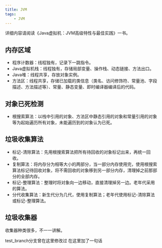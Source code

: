 ```yaml
---
title: JVM
tags:
    - JVM
---
```


详细内容请阅读《Java虚拟机：JVM高级特性与最佳实践》一书。
## 内存区域
- 程序计数器：线程独有，记录下一跳指令。
- Java虚拟机栈：线程独有，存储局部变量、操作栈、动态链接、方法出口。
- Java堆：线程共享，存放对象实例。
- 方法区：线程共享，存储已加载的类信息（类名、访问修饰符、常量池、字段描述、方法描述等）、常量、静态变量、即时编译器编译后的代码。

## 对象已死检测
- 根搜索算法：以栈中引用的对象、方法区中静态引用的对象和常量引用的对象等为起始遍历所有对象，未能遍历到的对象认为已死。

## 垃圾收集算法
- 标记-清除算法：先用根搜索算法把所有待回收的对象标记出来，再统一回收。
- 复制算法：将内存分为相等大小的两部分，当一部分内存使用完，使用根搜索算法标记待回收对象，将不需回收的对象移到另一部分内存，清理掉之前那部分的全部内存。
- 标记-整理算法：整理时将对象向一边移动，直接清理掉另一边。老年代采用的算法。
- 分代收集算法：新生代分为几代，使用复制算法；老年代使用标记-清除算法或标记-整理算法。

## 垃圾收集器
收集器种类很多，不一一讲解。

test_branch分支曾在这里修改过
在这里加了一句话